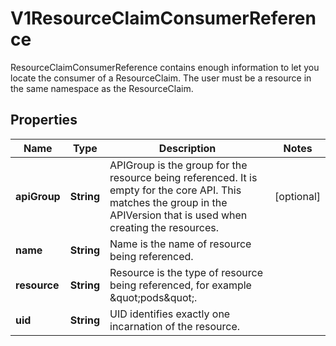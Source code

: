 

# V1ResourceClaimConsumerReference

ResourceClaimConsumerReference contains enough information to let you locate the consumer of a ResourceClaim. The user must be a resource in the same namespace as the ResourceClaim.
## Properties

Name | Type | Description | Notes
------------ | ------------- | ------------- | -------------
**apiGroup** | **String** | APIGroup is the group for the resource being referenced. It is empty for the core API. This matches the group in the APIVersion that is used when creating the resources. |  [optional]
**name** | **String** | Name is the name of resource being referenced. | 
**resource** | **String** | Resource is the type of resource being referenced, for example \&quot;pods\&quot;. | 
**uid** | **String** | UID identifies exactly one incarnation of the resource. | 



